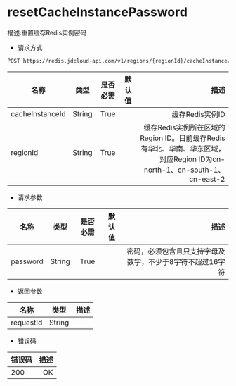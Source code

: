 # resetCacheInstancePassword

描述:重置缓存Redis实例密码

- 请求方式
```xml
POST https://redis.jdcloud-api.com/v1/regions/{regionId}/cacheInstance/{cacheInstanceId}:resetCacheInstancePassword
```
名称|类型|是否必需|默认值|描述
---|:--:|:--:|:--:|---:
cacheInstanceId|String|True||缓存Redis实例ID
regionId|String|True||缓存Redis实例所在区域的Region ID。目前缓存Redis有华北、华南、华东区域，对应Region ID为cn-north-1、cn-south-1、cn-east-2

- 请求参数

名称|类型|是否必需|默认值|描述
---|:--:|:--:|:--:|---:
password|String|True||密码，必须包含且只支持字母及数字，不少于8字符不超过16字符

- 返回参数

名称|类型|描述
---|:--:|---:
requestId|String|


- 错误码

错误码|描述
---|---:
200|OK
